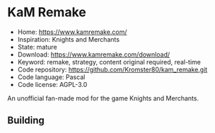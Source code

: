 # KaM Remake

- Home: https://www.kamremake.com/
- Inspiration: Knights and Merchants
- State: mature
- Download: https://www.kamremake.com/download/
- Keyword: remake, strategy, content original required, real-time
- Code repository: https://github.com/Kromster80/kam_remake.git
- Code language: Pascal
- Code license: AGPL-3.0

An unofficial fan-made mod for the game Knights and Merchants.

## Building
